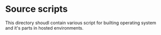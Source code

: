 # Source scripts
This directory shoudl contain various script for builting operating system and it's parts in hosted environments.